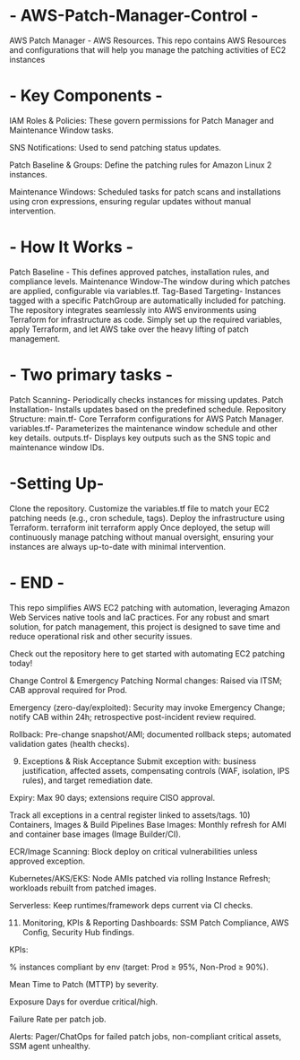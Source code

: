 # - AWS-Patch-Manager-Control -
AWS Patch Manager - AWS Resources. This repo contains AWS Resources and configurations that will help you manage the patching activities of EC2 instances


# - Key Components - 
IAM Roles & Policies: These govern permissions for Patch Manager and Maintenance Window tasks.

SNS Notifications: Used to send patching status updates.

Patch Baseline & Groups: Define the patching rules for Amazon Linux 2 instances.

Maintenance Windows: Scheduled tasks for patch scans and installations using cron expressions, ensuring regular updates without manual intervention.

# - How It Works -
Patch Baseline - This defines approved patches, installation rules, and compliance levels.
Maintenance Window-The window during which patches are applied, configurable via variables.tf.
Tag-Based Targeting- Instances tagged with a specific PatchGroup are automatically included for patching.
The repository integrates seamlessly into AWS environments using Terraform for infrastructure as code. 
Simply set up the required variables, apply Terraform, and let AWS take over the heavy lifting of patch management. 

# - Two primary tasks -

Patch Scanning- Periodically checks instances for missing updates.
Patch Installation- Installs updates based on the predefined schedule.
Repository Structure:
main.tf- Core Terraform configurations for AWS Patch Manager.
variables.tf- Parameterizes the maintenance window schedule and other key details.
outputs.tf- Displays key outputs such as the SNS topic and maintenance window IDs.

# -Setting Up-
Clone the repository.
Customize the variables.tf file to match your EC2 patching needs (e.g., cron schedule, tags).
Deploy the infrastructure using Terraform.
terraform init
terraform apply
Once deployed, the setup will continuously manage patching without manual oversight, ensuring your instances are always up-to-date with minimal intervention.

# - END - 
This repo simplifies AWS EC2 patching with automation, leveraging Amazon Web Services native tools and IaC practices. 
For any robust and smart solution, for patch management, this project is designed to save time and reduce operational risk and other security issues. 

Check out the repository here to get started with automating EC2 patching today!

Change Control & Emergency Patching
Normal changes: Raised via ITSM; CAB approval required for Prod.

Emergency (zero-day/exploited): Security may invoke Emergency Change; notify CAB within 24h; retrospective post-incident review required.

Rollback: Pre-change snapshot/AMI; documented rollback steps; automated validation gates (health checks).

9) Exceptions & Risk Acceptance
Submit exception with: business justification, affected assets, compensating controls (WAF, isolation, IPS rules), and target remediation date.

Expiry: Max 90 days; extensions require CISO approval.

Track all exceptions in a central register linked to assets/tags.
10) Containers, Images & Build Pipelines
Base Images: Monthly refresh for AMI and container base images (Image Builder/CI).

ECR/Image Scanning: Block deploy on critical vulnerabilities unless approved exception.

Kubernetes/AKS/EKS: Node AMIs patched via rolling Instance Refresh; workloads rebuilt from patched images.

Serverless: Keep runtimes/framework deps current via CI checks.

11) Monitoring, KPIs & Reporting
Dashboards: SSM Patch Compliance, AWS Config, Security Hub findings.

KPIs:

% instances compliant by env (target: Prod ≥ 95%, Non-Prod ≥ 90%).

Mean Time to Patch (MTTP) by severity.

Exposure Days for overdue critical/high.

Failure Rate per patch job.

Alerts: Pager/ChatOps for failed patch jobs, non-compliant critical assets, SSM agent unhealthy.


